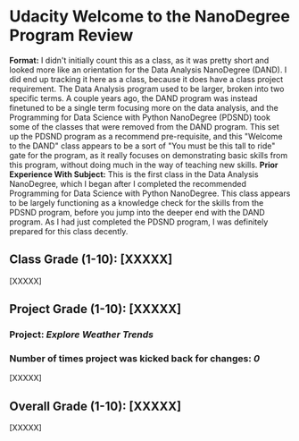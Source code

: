 # Udacity Welcome to the NanoDegree Program Review
**Format:** I didn't initially count this as a class, as it was pretty short and looked more like an orientation for the Data Analysis NanoDegree (DAND). I did end up tracking it here as a class, because it does have a class project requirement. The Data Analysis program used to be larger, broken into two specific terms. A couple years ago, the DAND program was instead finetuned to be a single term focusing more on the data analysis, and the Programming for Data Science with Python NanoDegree (PDSND) took some of the classes that were removed from the DAND program. This set up the PDSND program as a recommend pre-requisite, and this "Welcome to the DAND" class appears to be a sort of "You must be this tall to ride" gate for the program, as it really focuses on demonstrating basic skills from this program, without doing much in the way of teaching new skills. 
**Prior Experience With Subject:** This is the first class in the Data Analysis NanoDegree, which I began after I completed the recommended Programming for Data Science with Python NanoDegree. This class appears to be largely functioning as a knowledge check for the skills from the PDSND program, before you jump into the deeper end with the DAND program. As I had just completed the PDSND program, I was definitely prepared for this class decently. 

## Class Grade (1-10): **[XXXXX]**
[XXXXX]

## Project Grade (1-10): **[XXXXX]**
### Project: *Explore Weather Trends*
### Number of times project was kicked back for changes: *0*
[XXXXX]

## Overall Grade (1-10): **[XXXXX]**
[XXXXX]